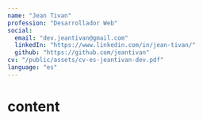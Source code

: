 ```yaml
---
name: "Jean Tivan"
profession: "Desarrollador Web"
social:
  email: "dev.jeantivan@gmail.com"
  linkedIn: "https://www.linkedin.com/in/jean-tivan/"
  github: "https://github.com/jeantivan"
cv: "/public/assets/cv-es-jeantivan-dev.pdf"
language: "es"
---
```


# content
